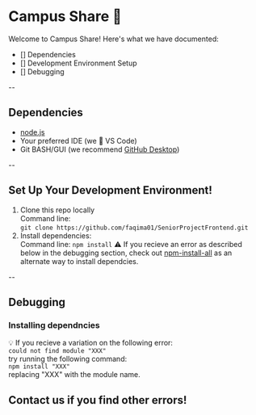 # Campus Share :rabbit2:
Welcome to Campus Share! Here's what we have documented:  
- [] Dependencies
- [] Development Environment Setup
- [] Debugging

--  

## Dependencies
* [node.js](https://nodejs.org/en/)
* Your preferred IDE (we :blue_heart: VS Code)
* Git BASH/GUI (we recommend [GitHub Desktop](https://desktop.github.com/))

--  

## Set Up Your Development Environment!
1. Clone this repo locally  
Command line:  
```git clone https://github.com/faqima01/SeniorProjectFrontend.git```
2. Install dependencies:  
Command line:
```npm install```
:warning: If you recieve an error as described below in the debugging section, check out [npm-install-all](https://www.npmjs.com/package/npm-install-all) as an alternate way to install dependcies.

--

## Debugging
### Installing dependncies
:bulb: If you recieve a variation on the following error:  
```could not find module "XXX"```  
try running the following command:  
```npm install "XXX"```  
replacing "XXX" with the module name.  

Contact us if you find other errors!  
--